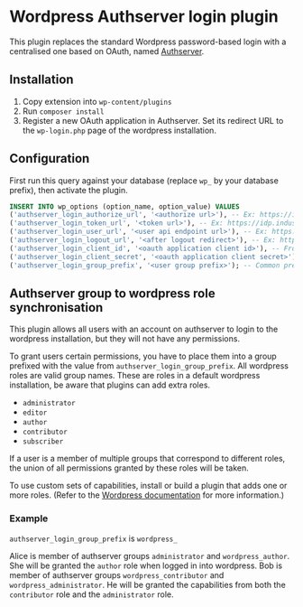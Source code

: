 # Wordpress Authserver login plugin

This plugin replaces the standard Wordpress password-based login with a centralised one based on OAuth, named [Authserver](https://github.com/vierbergenlars/authserver). 

## Installation

1. Copy extension into `wp-content/plugins`
2. Run `composer install`
3. Register a new OAuth application in Authserver. Set its redirect URL to the `wp-login.php` page of the wordpress installation.

## Configuration

First run this query against your database (replace `wp_` by your database prefix), then activate the plugin.

```sql
INSERT INTO wp_options (option_name, option_value) VALUES
('authserver_login_authorize_url', '<authorize url>'), -- Ex: https://idp.industria.be/oauth/v2/auth
('authserver_login_token_url', '<token url>'), -- Ex: https://idp.industria.be/oauth/v2/token
('authserver_login_user_url', '<user api endpoint url>'), -- Ex: https://idp.industria.be/api/user
('authserver_login_logout_url', '<after logout redirect>'), -- Ex: https://idp.industria.be/usr/kill-session
('authserver_login_client_id', '<oauth application client id>'), -- From OAuth client page
('authserver_login_client_secret', '<oauth application client secret>'), -- From OAuth client page
('authserver_login_group_prefix', '<user group prefix>'); -- Common prefix for authserver groups that will be recognized as wordpress roles for the user.
```

## Authserver group to wordpress role synchronisation

This plugin allows all users with an account on authserver to login to the wordpress installation, but they will not have
any permissions.

To grant users certain permissions, you have to place them into a group prefixed with the value from `authserver_login_group_prefix`.
All wordpress roles are valid group names. 
These are roles in a default wordpress installation, be aware that plugins can add extra roles.

* `administrator`
* `editor`
* `author`
* `contributor`
* `subscriber`

If a user is a member of multiple groups that correspond to different roles, the union of all permissions granted by these roles will be taken.

To use custom sets of capabilities, install or build a plugin that adds one or more roles. (Refer to the [Wordpress documentation](https://developer.wordpress.org/plugins/users/roles-and-capabilities/) for more information.)

### Example

`authserver_login_group_prefix` is `wordpress_`

Alice is member of authserver groups `administrator` and `wordpress_author`. She will be granted the `author` role when logged in into wordpress.
Bob is member of authserver groups `wordpress_contributor` and `wordpress_administrator`. He will be granted the capabilities from both the `contributor` role and the `administrator` role.